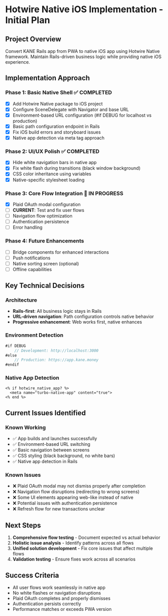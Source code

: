 # Hotwire Native iOS Implementation - Initial Plan

## Project Overview
Convert KANE Rails app from PWA to native iOS app using Hotwire Native framework. Maintain Rails-driven business logic while providing native iOS experience.

## Implementation Approach

### Phase 1: Basic Native Shell ✅ COMPLETED
- [x] Add Hotwire Native package to iOS project
- [x] Configure SceneDelegate with Navigator and base URL
- [x] Environment-based URL configuration (#if DEBUG for localhost vs production)
- [x] Basic path configuration endpoint in Rails
- [x] Fix iOS build errors and storyboard issues
- [x] Native app detection via meta tag approach

### Phase 2: UI/UX Polish ✅ COMPLETED  
- [x] Hide white navigation bars in native app
- [x] Fix white flash during transitions (black window background)
- [x] CSS color inheritance using variables
- [x] Native-specific stylesheet loading

### Phase 3: Core Flow Integration 🔄 IN PROGRESS
- [x] Plaid OAuth modal configuration
- [ ] **CURRENT**: Test and fix user flows
- [ ] Navigation flow optimization
- [ ] Authentication persistence
- [ ] Error handling

### Phase 4: Future Enhancements
- [ ] Bridge components for enhanced interactions
- [ ] Push notifications
- [ ] Native sorting screen (optional)
- [ ] Offline capabilities

## Key Technical Decisions

### Architecture
- **Rails-first**: All business logic stays in Rails
- **URL-driven navigation**: Path configuration controls native behavior
- **Progressive enhancement**: Web works first, native enhances

### Environment Detection
```swift
#if DEBUG
    // Development: http://localhost:3000
#else  
    // Production: https://app.kane.money
#endif
```

### Native App Detection
```erb
<% if hotwire_native_app? %>
  <meta name="turbo-native-app" content="true">
<% end %>
```

## Current Issues Identified

### Known Working
- ✅ App builds and launches successfully
- ✅ Environment-based URL switching
- ✅ Basic navigation between screens
- ✅ CSS styling (black background, no white bars)
- ✅ Native app detection in Rails

### Known Issues
- ❌ Plaid OAuth modal may not dismiss properly after completion
- ❌ Navigation flow disruptions (redirecting to wrong screens)
- ❌ Some UI elements appearing web-like instead of native
- ❌ Potential issues with authentication persistence
- ❌ Refresh flow for new transactions unclear

## Next Steps
1. **Comprehensive flow testing** - Document expected vs actual behavior
2. **Holistic issue analysis** - Identify patterns across all flows
3. **Unified solution development** - Fix core issues that affect multiple flows
4. **Validation testing** - Ensure fixes work across all scenarios

## Success Criteria
- All user flows work seamlessly in native app
- No white flashes or navigation disruptions  
- Plaid OAuth completes and properly dismisses
- Authentication persists correctly
- Performance matches or exceeds PWA version